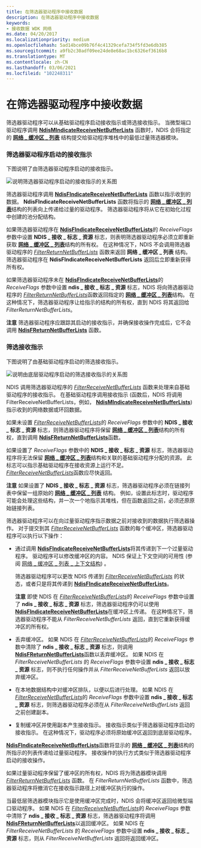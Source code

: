 ```yaml
---
title: 在筛选器驱动程序中接收数据
description: 在筛选器驱动程序中接收数据
keywords:
- 接收数据 WDK 网络
ms.date: 04/20/2017
ms.localizationpriority: medium
ms.openlocfilehash: 5ad14bce09b76f4c41329cefa734f5fd3e6db385
ms.sourcegitcommit: a9fb2c30adf09ee24de8e68ac1bc6326ef3616b8
ms.translationtype: MT
ms.contentlocale: zh-CN
ms.lasthandoff: 03/06/2021
ms.locfileid: "102248311"
---
```

# <a name="receiving-data-in-a-filter-driver"></a>在筛选器驱动程序中接收数据





筛选器驱动程序可以从基础驱动程序启动接收指示或筛选接收指示。 当微型端口驱动程序调用 [**NdisMIndicateReceiveNetBufferLists**](/windows-hardware/drivers/ddi/ndis/nf-ndis-ndismindicatereceivenetbufferlists) 函数时，NDIS 会将指定的 [**网络 \_ 缓冲区 \_ 列表**](/windows-hardware/drivers/ddi/nbl/ns-nbl-net_buffer_list) 结构提交给驱动程序堆栈中的最低过量筛选器模块。

### <a name="receive-indications-initiated-by-a-filter-driver"></a>筛选器驱动程序启动的接收指示

下图说明了由筛选器驱动程序启动的接收指示。

![说明筛选器驱动程序启动的接收指示的关系图](images/filterreceive.png)

筛选器驱动程序调用 [**NdisFIndicateReceiveNetBufferLists**](/windows-hardware/drivers/ddi/ndis/nf-ndis-ndisfindicatereceivenetbufferlists) 函数以指示收到的数据。 **NdisFIndicateReceiveNetBufferLists** 函数将指示的 [**网络 \_ 缓冲区 \_ 列表**](/windows-hardware/drivers/ddi/nbl/ns-nbl-net_buffer_list)结构的列表向上传递给过量的驱动程序。 筛选器驱动程序将从它在初始化过程中创建的池分配结构。

如果筛选器驱动程序在 [**NdisFIndicateReceiveNetBufferLists**](/windows-hardware/drivers/ddi/ndis/nf-ndis-ndisfindicatereceivenetbufferlists)的 *ReceiveFlags* 参数中设置 **NDIS \_ 接收 \_ 标志 \_ 资源** 标志，则表明筛选器驱动程序必须立即重新获取 [**网络 \_ 缓冲区 \_ 列表**](/windows-hardware/drivers/ddi/nbl/ns-nbl-net_buffer_list)结构的所有权。 在这种情况下，NDIS 不会调用筛选器驱动程序的 [*FilterReturnNetBufferLists*](/windows-hardware/drivers/ddi/ndis/nc-ndis-filter_return_net_buffer_lists) 函数来返回 **网络 \_ 缓冲区 \_ 列表** 结构。 筛选器驱动程序在 **NdisFIndicateReceiveNetBufferLists** 返回后立即重新获得所有权。

如果筛选器驱动程序未在 [**NdisFIndicateReceiveNetBufferLists**](/windows-hardware/drivers/ddi/ndis/nf-ndis-ndisfindicatereceivenetbufferlists)的 *ReceiveFlags* 参数中设置 **ndis \_ 接收 \_ 标志 \_ 资源** 标志，NDIS 将向筛选器驱动程序的 [*FilterReturnNetBufferLists*](/windows-hardware/drivers/ddi/ndis/nc-ndis-filter_return_net_buffer_lists)函数返回指定的 [**网络 \_ 缓冲区 \_ 列表**](/windows-hardware/drivers/ddi/nbl/ns-nbl-net_buffer_list)结构。 在这种情况下，筛选器驱动程序让给指示的结构的所有权，直到 NDIS 将其返回给 *FilterReturnNetBufferLists*。

**注意**  筛选器驱动程序应跟踪其启动的接收指示，并确保接收操作完成后，它不会调用 [**NdisFReturnNetBufferLists**](/windows-hardware/drivers/ddi/ndis/nf-ndis-ndisfreturnnetbufferlists) 函数。

 

### <a name="filtering-receive-indications"></a>筛选接收指示

下图说明了由基础驱动程序启动的筛选接收指示。

![说明由底层驱动程序启动的筛选接收指示的关系图](images/receivefilter.png)

NDIS 调用筛选器驱动程序的 [*FilterReceiveNetBufferLists*](/windows-hardware/drivers/ddi/ndis/nc-ndis-filter_receive_net_buffer_lists) 函数来处理来自基础驱动程序的接收指示。 在基础驱动程序调用接收指示 (函数后，NDIS 将调用 FilterReceiveNetBufferLists，例如， [**NdisMIndicateReceiveNetBufferLists**](/windows-hardware/drivers/ddi/ndis/nf-ndis-ndismindicatereceivenetbufferlists)) 指示收到的网络数据或环回数据。 

如果未设置 [*FilterReceiveNetBufferLists*](/windows-hardware/drivers/ddi/ndis/nc-ndis-filter_receive_net_buffer_lists)的 *ReceiveFlags* 参数中的 **NDIS \_ 接收 \_ 标志 \_ 资源** 标志，则筛选器驱动程序将保留 [**网络 \_ 缓冲区 \_ 列表**](/windows-hardware/drivers/ddi/nbl/ns-nbl-net_buffer_list)结构的所有权，直到调用 [**NdisFReturnNetBufferLists**](/windows-hardware/drivers/ddi/ndis/nf-ndis-ndisfreturnnetbufferlists)函数。

如果设置了 *ReceiveFlags* 参数中的 **NDIS \_ 接收 \_ 标志 \_ 资源** 标志，筛选器驱动程序将无法保留 [**网络 \_ 缓冲区 \_ 列表**](/windows-hardware/drivers/ddi/nbl/ns-nbl-net_buffer_list)结构和关联的基础驱动程序分配的资源。 此标志可以指示基础驱动程序在接收资源上运行不足。 [*FilterReceiveNetBufferLists*](/windows-hardware/drivers/ddi/ndis/nc-ndis-filter_receive_net_buffer_lists)函数应尽快返回。

**注意**  如果设置了 **NDIS \_ 接收 \_ 标志 \_ 资源** 标志，筛选器驱动程序必须在链接列表中保留一组原始的 [**网络 \_ 缓冲区 \_ 列表**](/windows-hardware/drivers/ddi/nbl/ns-nbl-net_buffer_list) 结构。 例如，设置此标志时，驱动程序可能会处理这些结构，并一次一个地指示其堆栈，但在函数返回之前，必须还原原始链接列表。

 

筛选器驱动程序可以在向过量驱动程序指示数据之前对接收到的数据执行筛选器操作。 对于提交到其 [*FilterReceiveNetBufferLists*](/windows-hardware/drivers/ddi/ndis/nc-ndis-filter_receive_net_buffer_lists) 函数的每个缓冲区，筛选器驱动程序可以执行以下操作：

-   通过调用 [**NdisFIndicateReceiveNetBufferLists**](/windows-hardware/drivers/ddi/ndis/nf-ndis-ndisfindicatereceivenetbufferlists)将其传递到下一个过量驱动程序。 驱动程序可以修改缓冲区的内容。 NDIS 保证上下文空间的可用性 (参阅 [网络 \_ 缓冲区 \_ 列表 \_ 上下文结构](net-buffer-list-context-structure.md)) 。

    筛选器驱动程序可以更改 NDIS 传递到 [*FilterReceiveNetBufferLists*](/windows-hardware/drivers/ddi/ndis/nc-ndis-filter_receive_net_buffer_lists) 的状态，或者只是将其传递到 [**NdisFIndicateReceiveNetBufferLists**](/windows-hardware/drivers/ddi/ndis/nf-ndis-ndisfindicatereceivenetbufferlists)。

    **注意** 即使 NDIS 在 [*FilterReceiveNetBufferLists*](/windows-hardware/drivers/ddi/ndis/nc-ndis-filter_receive_net_buffer_lists)的 *ReceiveFlags* 参数中设置了 **ndis \_ 接收 \_ 标志 \_ 资源** 标志，筛选器驱动程序仍可以使用 [**NdisFIndicateReceiveNetBufferLists**](/windows-hardware/drivers/ddi/ndis/nf-ndis-ndisfindicatereceivenetbufferlists)在缓冲区上传递。 在这种情况下，筛选器驱动程序不能从 *FilterReceiveNetBufferLists* 返回，直到它重新获得缓冲区的所有权。

     

-   丢弃缓冲区。 如果 NDIS 在 [*FilterReceiveNetBufferLists*](/windows-hardware/drivers/ddi/ndis/nc-ndis-filter_receive_net_buffer_lists)的 *ReceiveFlags* 参数中清除了 **ndis \_ 接收 \_ 标志 \_ 资源** 标志，则调用 [**NdisFReturnNetBufferLists**](/windows-hardware/drivers/ddi/ndis/nf-ndis-ndisfreturnnetbufferlists)函数以丢弃缓冲区。 如果 NDIS 在 *FilterReceiveNetBufferLists* 的 *ReceiveFlags* 参数中设置 **ndis \_ 接收 \_ 标志 \_ 资源** 标志，则不执行任何操作并从 *FilterReceiveNetBufferLists* 返回以放弃缓冲区。

-   在本地数据结构中对缓冲区排队，以便以后进行处理。 如果 NDIS 在 [*FilterReceiveNetBufferLists*](/windows-hardware/drivers/ddi/ndis/nc-ndis-filter_receive_net_buffer_lists)的 *ReceiveFlags* 参数中设置 **ndis \_ 接收 \_ 标志 \_ 资源** 标志，则筛选器驱动程序必须在从 *FilterReceiveNetBufferLists* 返回之前创建副本。

-   复制缓冲区并使用副本产生接收指示。 接收指示类似于筛选器驱动程序启动的接收指示。 在这种情况下，驱动程序必须将原始缓冲区返回到底层驱动程序。

[**NdisFIndicateReceiveNetBufferLists**](/windows-hardware/drivers/ddi/ndis/nf-ndis-ndisfindicatereceivenetbufferlists)函数将显示的 [**网络 \_ 缓冲区 \_ 列表**](/windows-hardware/drivers/ddi/nbl/ns-nbl-net_buffer_list)结构的所指示的列表传递给过量驱动程序。 接收操作的执行方式类似于筛选器驱动程序启动的接收操作。

如果过量驱动程序保留了缓冲区的所有权，NDIS 将为筛选器模块调用 [*FilterReturnNetBufferLists*](/windows-hardware/drivers/ddi/ndis/nc-ndis-filter_return_net_buffer_lists) 函数。 在 *FilterReturnNetBufferLists* 函数中，筛选器驱动程序将撤消它在接收指示路径上对缓冲区执行的操作。

当最低层筛选器模块指示它是使用缓冲区完成时，NDIS 会将缓冲区返回给微型端口驱动程序。 如果 NDIS 在 [*FilterReceiveNetBufferLists*](/windows-hardware/drivers/ddi/ndis/nc-ndis-filter_receive_net_buffer_lists)的 *ReceiveFlags* 参数中清除了 **ndis \_ 接收 \_ 标志 \_ 资源** 标志，筛选器驱动程序将调用 [**NdisFReturnNetBufferLists**](/windows-hardware/drivers/ddi/ndis/nf-ndis-ndisfreturnnetbufferlists)以返回缓冲区。 如果 NDIS 在 *FilterReceiveNetBufferLists* 的 *ReceiveFlags* 参数中设置 **ndis \_ 接收 \_ 标志 \_ 资源** 标志，则从 *FilterReceiveNetBufferLists* 返回将返回缓冲区。

 

